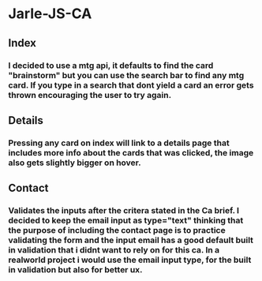# Jarle-JS-CA

## Index

### I decided to use a mtg api, it defaults to find the card "brainstorm" but you can use the search bar to find any mtg card. If you type in a search that dont yield a card an error gets thrown encouraging the user to try again.

## Details

### Pressing any card on index will link to a details page that includes more info about the cards that was clicked, the image also gets slightly bigger on hover.

## Contact

### Validates the inputs after the critera stated in the Ca brief. I decided to keep the email input as type="text" thinking that the purpose of including the contact page is to practice validating the form and the input email has a good default built in validation that i didnt want to rely on for this ca. In a realworld project i would use the email input type, for the built in validation but also for better ux.
